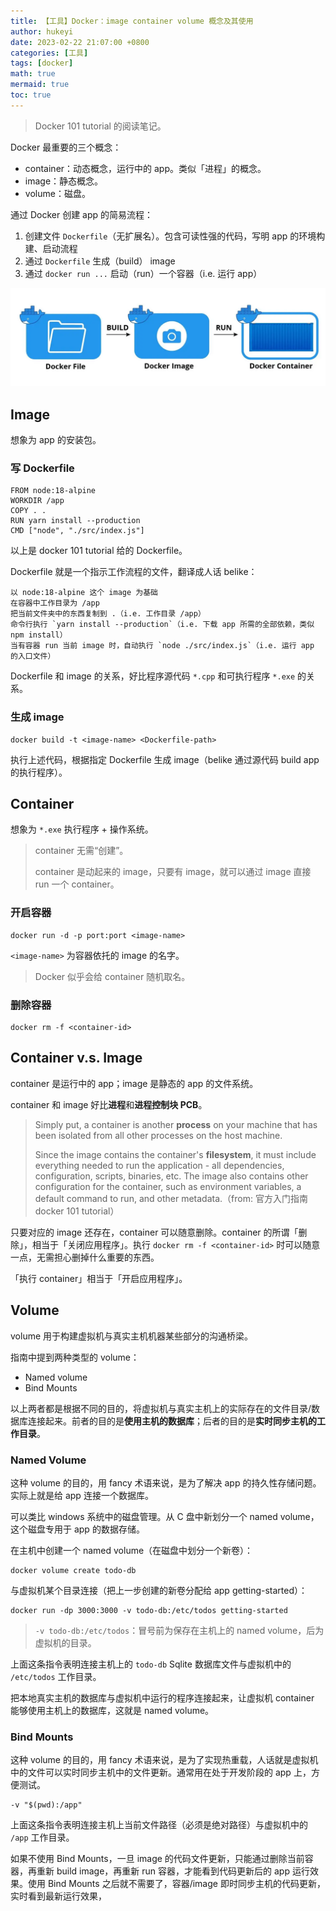 ```yaml
---
title: 【工具】Docker：image container volume 概念及其使用
author: hukeyi
date: 2023-02-22 21:07:00 +0800
categories: [工具]
tags: [docker]
math: true
mermaid: true
toc: true
---
```


> Docker 101 tutorial 的阅读笔记。

Docker 最重要的三个概念：

- container：动态概念，运行中的 app。类似「进程」的概念。
- image：静态概念。
- volume：磁盘。

通过 Docker 创建 app 的简易流程：

1. 创建文件 `Dockerfile`（无扩展名）。包含可读性强的代码，写明 app 的环境构建、启动流程
2. 通过 `Dockerfile` 生成（build） image
3. 通过 `docker run ...` 启动（run）一个容器（i.e. 运行 app）

![Docker 的三个基础概念关系图](/assets/img/2023/docker-file-image-container-relationships.png)

## Image

想象为 app 的安装包。

### 写 Dockerfile

```
FROM node:18-alpine
WORKDIR /app
COPY . .
RUN yarn install --production
CMD ["node", "./src/index.js"]
```

以上是 docker 101 tutorial 给的 Dockerfile。

Dockerfile 就是一个指示工作流程的文件，翻译成人话 belike：

```
以 node:18-alpine 这个 image 为基础
在容器中工作目录为 /app
把当前文件夹中的东西复制到 .（i.e. 工作目录 /app）
命令行执行 `yarn install --production`（i.e. 下载 app 所需的全部依赖，类似 npm install）
当有容器 run 当前 image 时，自动执行 `node ./src/index.js`（i.e. 运行 app 的入口文件）
```

Dockerfile 和 image 的关系，好比程序源代码 `*.cpp` 和可执行程序 `*.exe` 的关系。

### 生成 image

```shell
docker build -t <image-name> <Dockerfile-path>
```

执行上述代码，根据指定 Dockerfile 生成 image（belike 通过源代码 build app 的执行程序）。

## Container

想象为 `*.exe` 执行程序 + 操作系统。

> container 无需“创建”。
> 
> container 是动起来的 image，只要有 image，就可以通过 image 直接 run 一个 container。

### 开启容器

```shell
docker run -d -p port:port <image-name>
```

`<image-name>` 为容器依托的 image 的名字。

> Docker 似乎会给 container 随机取名。

### 删除容器

```shell
docker rm -f <container-id>
```

## Container v.s. Image

container 是运行中的 app；image 是静态的 app 的文件系统。

container 和 image 好比**进程**和**进程控制块 PCB**。

> Simply put, a container is another **process** on your machine that has been isolated from all other processes on the host machine. 
> 
> Since the image contains the container's **filesystem**, it must include everything needed to run the application - all dependencies, configuration, scripts, binaries, etc. The image also contains other configuration for the container, such as environment variables, a default command to run, and other metadata.（from: 官方入门指南 docker 101 tutorial）

只要对应的 image 还存在，container 可以随意删除。container 的所谓「删除」，相当于「关闭应用程序」。执行 `docker rm -f <container-id>` 时可以随意一点，无需担心删掉什么重要的东西。

「执行 container」相当于「开启应用程序」。

## Volume

volume 用于构建虚拟机与真实主机机器某些部分的沟通桥梁。

指南中提到两种类型的 volume：

- Named volume
- Bind Mounts

以上两者都是根据不同的目的，将虚拟机与真实主机上的实际存在的文件目录/数据库连接起来。前者的目的是**使用主机的数据库**；后者的目的是**实时同步主机的工作目录**。

### Named Volume

这种 volume 的目的，用 fancy 术语来说，是为了解决 app 的持久性存储问题。实际上就是给 app 连接一个数据库。

可以类比 windows 系统中的磁盘管理。从 C 盘中新划分一个 named volume，这个磁盘专用于 app 的数据存储。

在主机中创建一个 named volume（在磁盘中划分一个新卷）：

```shell
docker volume create todo-db
```

与虚拟机某个目录连接（把上一步创建的新卷分配给 app getting-started）：

```shell
docker run -dp 3000:3000 -v todo-db:/etc/todos getting-started
```

> `-v todo-db:/etc/todos`：冒号前为保存在主机上的 named volume，后为虚拟机的目录。

上面这条指令表明连接主机上的 `todo-db` Sqlite 数据库文件与虚拟机中的 `/etc/todos` 工作目录。

把本地真实主机的数据库与虚拟机中运行的程序连接起来，让虚拟机 container 能够使用主机上的数据库，这就是 named volume。

### Bind Mounts

这种 volume 的目的，用 fancy 术语来说，是为了实现热重载，人话就是虚拟机中的文件可以实时同步主机中的文件更新。通常用在处于开发阶段的 app 上，方便测试。

```shell
-v "$(pwd):/app"
```

上面这条指令表明连接主机上当前文件路径（必须是绝对路径）与虚拟机中的 `/app` 工作目录。

如果不使用 Bind Mounts，一旦 image 的代码文件更新，只能通过删除当前容器，再重新 build image，再重新 run 容器，才能看到代码更新后的 app 运行效果。使用 Bind Mounts 之后就不需要了，容器/image 即时同步主机的代码更新，实时看到最新运行效果，